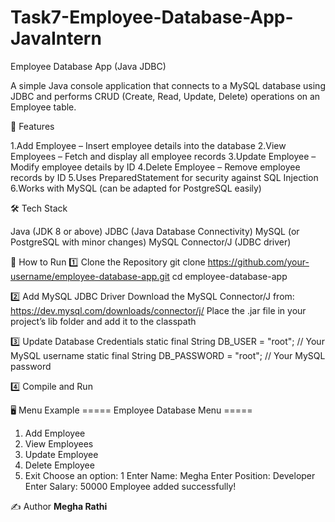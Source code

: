 # Task7-Employee-Database-App-JavaIntern
Employee Database App (Java JDBC)

A simple Java console application that connects to a MySQL database using JDBC and performs CRUD (Create, Read, Update, Delete) operations on an Employee table.

📌 Features

1.Add Employee – Insert employee details into the database
2.View Employees – Fetch and display all employee records
3.Update Employee – Modify employee details by ID
4.Delete Employee – Remove employee records by ID
5.Uses PreparedStatement for security against SQL Injection
6.Works with MySQL (can be adapted for PostgreSQL easily)

🛠 Tech Stack

Java (JDK 8 or above)
JDBC (Java Database Connectivity)
MySQL (or PostgreSQL with minor changes)
MySQL Connector/J (JDBC driver)

🚀 How to Run
1️⃣ Clone the Repository
git clone https://github.com/your-username/employee-database-app.git
cd employee-database-app

2️⃣ Add MySQL JDBC Driver
Download the MySQL Connector/J from:
https://dev.mysql.com/downloads/connector/j/
Place the .jar file in your project’s lib folder and add it to the classpath

3️⃣ Update Database Credentials
static final String DB_USER = "root";      // Your MySQL username
static final String DB_PASSWORD = "root";  // Your MySQL password

4️⃣ Compile and Run

🖥 Menu Example
===== Employee Database Menu =====
1. Add Employee
2. View Employees
3. Update Employee
4. Delete Employee
5. Exit
Choose an option: 1
Enter Name: Megha
Enter Position: Developer
Enter Salary: 50000
Employee added successfully!

✍️ Author
**Megha Rathi**
